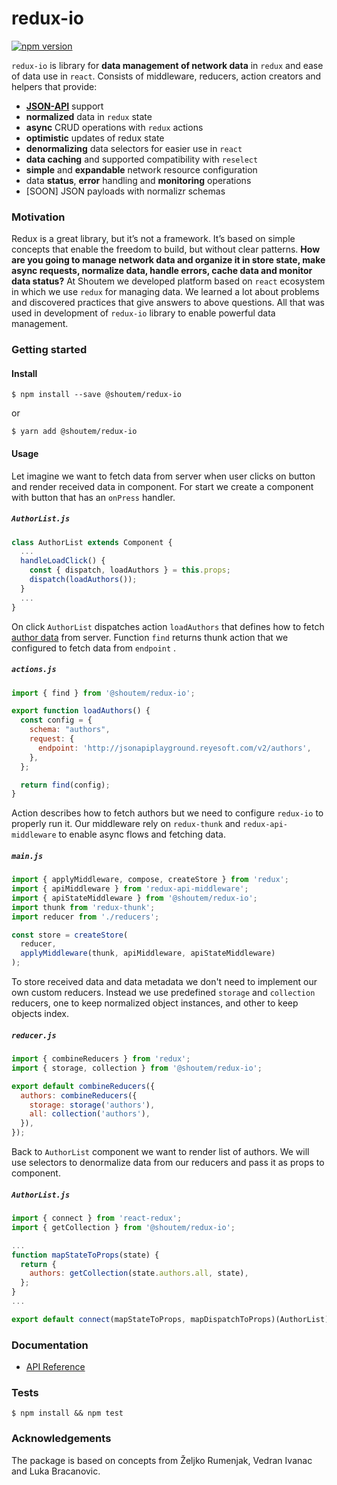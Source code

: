 # redux-io

[![npm version](https://badge.fury.io/js/%40shoutem%2Fredux-io.svg)](https://badge.fury.io/js/%40shoutem%2Fredux-io)



`redux-io` is library for **data management of network data** in `redux` and ease of data use in `react`. Consists of middleware, reducers, action creators and helpers that provide:

* **[JSON-API](http://jsonapi.org/)** support
* **normalized** data in `redux` state
* **async** CRUD operations with `redux` actions
* **optimistic** updates of redux state
* **denormalizing** data selectors for easier use in `react`
* **data caching** and supported compatibility with `reselect`
* **simple** and **expandable** network resource configuration
* data **status**, **error** handling and **monitoring** operations
* \[SOON\] JSON payloads with normalizr schemas

### Motivation

Redux is a great library, but it’s not a framework. It’s based on simple concepts that enable the freedom to build, but without clear patterns. **How are you going to manage network data and organize it in store state, make async requests, normalize data, handle errors, cache data and monitor data status?** At Shoutem we developed platform based on `react` ecosystem in which we use `redux` for managing data. We learned a lot about problems and discovered practices that give answers to above questions. All that was used in development of `redux-io` library to enable powerful data management.

### Getting started

#### Install

```text
$ npm install --save @shoutem/redux-io
```

or

```text
$ yarn add @shoutem/redux-io
```

#### Usage

Let imagine we want to fetch data from server when user clicks on button and render received data in component. For start we create a component with button that has an `onPress` handler.

##### `AuthorList.js`

```javascript
class AuthorList extends Component {
  ...
  handleLoadClick() {
    const { dispatch, loadAuthors } = this.props;
    dispatch(loadAuthors());  
  }
  ... 
}
```

On click `AuthorList` dispatches action `loadAuthors` that defines how to fetch [author data](http://jsonapiplayground.reyesoft.com/v2/authors) from server. Function `find` returns thunk action that we configured to fetch data from `endpoint` .

##### `actions.js`

```javascript
import { find } from '@shoutem/redux-io';

export function loadAuthors() {
  const config = {
    schema: "authors",
    request: {
      endpoint: 'http://jsonapiplayground.reyesoft.com/v2/authors',
    },
  };

  return find(config);
}
```

Action describes how to fetch authors but we need to configure `redux-io` to properly run it. Our middleware rely on `redux-thunk` and `redux-api-middleware` to enable async flows and fetching data. 

##### `main.js`

```javascript
import { applyMiddleware, compose, createStore } from 'redux';
import { apiMiddleware } from 'redux-api-middleware';
import { apiStateMiddleware } from '@shoutem/redux-io';
import thunk from 'redux-thunk';
import reducer from './reducers';

const store = createStore(
  reducer,
  applyMiddleware(thunk, apiMiddleware, apiStateMiddleware)
);
```

To store received data and data metadata we don't need to implement our own custom reducers. Instead we use predefined `storage` and `collection` reducers, one to keep normalized object instances, and other to keep objects index.

##### `reducer.js`

```javascript
import { combineReducers } from 'redux';
import { storage, collection } from '@shoutem/redux-io';

export default combineReducers({
  authors: combineReducers({  
    storage: storage('authors'),
    all: collection('authors'),
  }),
});
```

Back to `AuthorList` component we want to render list of authors. We will use selectors to denormalize data from our reducers and pass it as props to component.

##### `AuthorList.js`

```javascript
import { connect } from 'react-redux';
import { getCollection } from '@shoutem/redux-io';

...
function mapStateToProps(state) {
  return {
    authors: getCollection(state.authors.all, state),   
  };
}
...

export default connect(mapStateToProps, mapDispatchToProps)(AuthorList);
```

### Documentation

- [API Reference](https://github.com/shoutem/redux-io/tree/develop/docs/api)

### Tests

```text
$ npm install && npm test
```

### Acknowledgements

The package is based on concepts from Željko Rumenjak, Vedran Ivanac and Luka Bracanovic.

